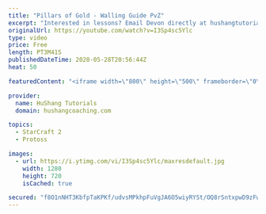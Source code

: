 ```yaml
---
title: "Pillars of Gold - Walling Guide PvZ"
excerpt: "Interested in lessons? Email Devon directly at hushangtutorials@outlook.com ------------------------------------------------------------------------------------------------------- Want to support HuShang Tutorials directly? Patreon is a website where you can contribute a monthly donation that will help"
originalUrl: https://youtube.com/watch?v=I3Sp4sc5Ylc
type: video
price: Free
length: PT3M41S
publishedDateTime: 2020-05-28T20:56:44Z
heat: 50

featuredContent: "<iframe width=\"800\" height=\"500\" frameborder=\"0\" src=\"https://www.youtube.com/embed/I3Sp4sc5Ylc\" allow=\"accelerometer; autoplay; encrypted-media; gyroscope; picture-in-picture\" allowfullscreen></iframe>"

provider:
  name: HuShang Tutorials
  domain: hushangcoaching.com

topics:
  - StarCraft 2
  - Protoss

images:
  - url: https://i.ytimg.com/vi/I3Sp4sc5Ylc/maxresdefault.jpg
    width: 1280
    height: 720
    isCached: true

secured: "f8O1nNHT3KbfpTaKPKf/udvsMPkhpFuVgJA6O5wiyRYSt/OQ8rSntxpwD9zFwiuaLca6wKDZLNT2bd+JGotOzPNWFeil4T5Deu/6SBAbIlOIoVaSm6njtZJgXtx12zUmSrP17Ztei3ayy2A2wUONAnYjk95MvG51cN2Q/1iBweP/ZyBf1OI8ZpFfmRlSQlrmGZkkHDy/o3k8j8U54N+vjtn4UHs0uCtaSn7TbuR94ka01LA3vszjCz7L/il5nTgU9eTMgeFb8CUfs8Tt5Dk/lDf4zZQHiyK38TbquEBvz1IXwC3BnC0er9ZIfcXnrvKYBi+mwEVSxiigEFeMLhII62VBbr6DPBcW5TVMBhud0Io2ynHKWgqQVi6PMIm0zias6WaLjd/bxirta2g3heOX3+fqoj1Vjx054GH5yAmwNzU=;3ivgLhEMF1ltpENWJJD32g=="
---
```


